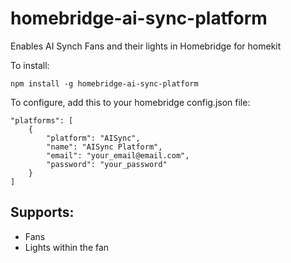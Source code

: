 # homebridge-ai-sync-platform
Enables AI Synch Fans and their lights in Homebridge for homekit

To install:

    npm install -g homebridge-ai-sync-platform

To configure, add this to your homebridge config.json file:
    
    
    "platforms": [
        {
            "platform": "AISync",
            "name": "AISync Platform",
            "email": "your_email@email.com",
            "password": "your_password"
        }
    ]


## Supports:
* Fans
* Lights within the fan
